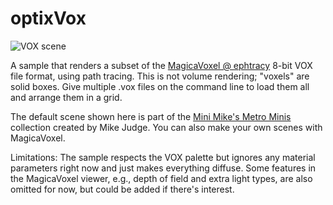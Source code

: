 
optixVox
========

![VOX scene](./optixVox.png)

A sample that renders a subset of the [MagicaVoxel @ ephtracy](https://ephtracy.github.io/) 8-bit VOX file format, using path tracing.
This is not volume rendering; "voxels" are solid boxes.  Give multiple .vox files on the command line to load them all and arrange them in
a grid.

The default scene shown here is part of the [Mini Mike's Metro Minis](https://github.com/mikelovesrobots/mmmm) collection created by Mike Judge.
You can also make your own scenes with MagicaVoxel.

Limitations:
The sample respects the VOX palette but ignores any material parameters right now and just makes everything diffuse.  Some features in the 
MagicaVoxel viewer, e.g., depth of field and extra light types, are also omitted for now, but could be added if there's interest.

